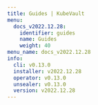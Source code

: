 ```yaml
---
title: Guides | KubeVault
menu:
  docs_v2022.12.28:
    identifier: guides
    name: Guides
    weight: 40
menu_name: docs_v2022.12.28
info:
  cli: v0.13.0
  installer: v2022.12.28
  operator: v0.13.0
  unsealer: v0.13.0
  version: v2022.12.28
---
```


